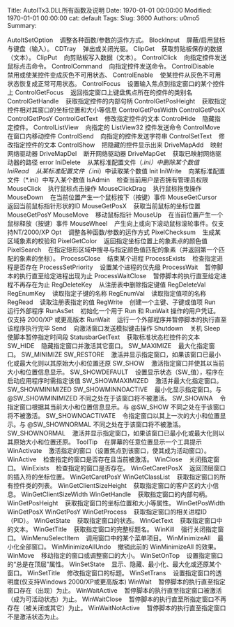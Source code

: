 Title: AutoITx3.DLL所有函数及说明
Date: 1970-01-01 00:00:00
Modified: 1970-01-01 00:00:00
cat: default
Tags: 
Slug: 3600
Authors: u0mo5 
Summary: 

AutoItSetOption    调整各种函数/参数的运作方式。 BlockInput    屏蔽/启用鼠标与键盘（输入）。 CDTray    弹出或关闭光驱。 ClipGet    获取剪贴板保存的数据（文本）。 ClipPut    向剪贴板写入数据（文本）。 ControlClick    向指定控件发送鼠标点击命令。 ControlCommand    向指定控件发送命令。 ControlDisable    禁用或使某控件变成灰色不可用状态、 ControlEnable    使某控件从灰色不可用状态恢复成正常可用状态。 ControlFocus    设置输入焦点到指定窗口的某个控件上 ControlGetFocus    返回指定窗口上键盘焦点所在的控件的类别名 ControlGetHandle    获取指定控件的内部句柄 ControlGetPosHeight    获取指定控件相对其窗口的坐标位置和大小等信息 ControlGetPosWidth ControlGetPosX ControlGetPosY ControlGetText    修改指定控件的文本 ControlHide    隐藏指定控件。 ControlListView    向指定的 ListView32 控件发送命令 ControlMove    在窗口内移动控件 ControlSend    向指定的控件发送字符串 ControlSetText    修改指定控件的文本 ControlShow    把隐藏的控件显示出来 DriveMapAdd    映射网络驱动器 DriveMapDel    断开网络驱动器 DriveMapGet    获取已映射网络驱动器的路径 error IniDelete    从某标准配置文件（*.ini）中删除某个数值 IniRead    从某标准配置文件（*.ini）中读取某个数值 Init IniWrite    向某标准配置文件（*.ini）中写入某个数值 IsAdmin    检查当前用户是否拥有管理员权限 MouseClick    执行鼠标点击操作 MouseClickDrag    执行鼠标拖曳操作 MouseDown    在当前位置产生一个鼠标按下（按键）事件 MouseGetCursor    返回当前鼠标指针形状的ID MouseGetPosX    获取当前鼠标的坐标位置 MouseGetPosY MouseMove    移动鼠标指针 MouseUp    在当前位置产生一个鼠标释放（按键）事件 MouseWheel    产生向上或向下滚动鼠标滚轮事件。仅支持NT/2000/XP Opt    调整各种函数/参数的运作方式 PixelChecksum    生成某区域象素的校验和 PixelGetColor    返回指定坐标位置上的象素点的颜色值 PixelSearch    在指定矩形区域中搜寻与指定颜色值匹配的象素（并返回第一个匹配的象素的坐标）。 ProcessClose    结束某个进程 ProcessExists    检查指定进程是否存在 ProcessSetPriority    设置某个进程的优先级 ProcessWait    暂停脚本的执行直至给定进程出现为止 ProcessWaitClose    暂停脚本的执行直至给定进程不再存在为止 RegDeleteKey    从注册表中删除指定键值 RegDeleteVal RegEnumKey    读取指定子键的名称 RegEnumVal    读取指定值项的名称 RegRead    读取注册表指定的值 RegWrite    创建一个主键、子键或值项 Run    运行外部程序 RunAsSet    初始化一个用于 Run 和 RunWait 操作的用户凭证。 仅支持 2000/XP 或更高版本 RunWait    运行一个外部程序并暂停脚本的执行直至该程序执行完毕 Send    向激活窗口发送模拟键击操作 Shutdown    关机 Sleep    使脚本暂停指定时间段 StatusbarGetText    获取标准状态栏控件的文本 SW_HIDE    隐藏指定窗口并激活其它窗口。 SW_MAXIMIZE    最大化指定窗口。 SW_MINIMIZE SW_RESTORE    激活并显示指定窗口，如果该窗口已最小化或最大化则以其原始大小和位置还原 SW_SHOW    激活指定窗口并使其以当前大小和位置信息显示。 SW_SHOWDEFAULT    设置显示状态（SW_值），程序在启动应用程序时需指定该值 SW_SHOWMAXIMIZED    激活并最大化指定窗口。 SW_SHOWMINIMIZED SW_SHOWMINNOACTIVE    最小化显示指定窗口。与 @SW_SHOWMINIMIZED 不同之处在于该窗口将不被激活。 SW_SHOWNA    令指定窗口根据其当前大小和位置信息显示。与 @SW_SHOW 不同之处在于该窗口将不被激活。 SW_SHOWNOACTIVATE    令指定窗口以其上一次的大小和位置显示。与 @SW_SHOWNORMAL 不同之处在于该窗口将不被激活。 SW_SHOWNORMAL    激活并显示指定窗口，如果该窗口已最小化或最大化则以其原始大小和位置还原。 ToolTip    在屏幕的任意位置显示一个工具提示 WinActivate    激活指定的窗口（设置焦点到该窗口，使其成为活动窗口）。 WinActive    检查指定的窗口是否存在且当前被激活。 WinClose    关闭指定窗口。 WinExists    检查指定的窗口是否存在。 WinGetCaretPosX    返回顶层窗口的插入符的坐标位置。 WinGetCaretPosY WinGetClassList    获取指定窗口的所有控件类的列表。 WinGetClientSizeHeight    获取指定窗口的客户区的大小信息。 WinGetClientSizeWidth WinGetHandle    获取指定窗口的内部句柄。 WinGetPosHeight    获取指定窗口的坐标位置和大小等属性。 WinGetPosWidth WinGetPosX WinGetPosY WinGetProcess    获取指定窗口的相关进程ID（PID）。 WinGetState    获取指定窗口的状态。 WinGetText    获取指定窗口中的文本。 WinGetTitle    获取指定窗口的完整标题名。 WinKill    强行关闭指定窗口。 WinMenuSelectItem    调用窗口中的某个菜单项目。 WinMinimizeAll    最小化全部窗口。 WinMinimizeAllUndo    撤销此前的 WinMinimizeAll 的效果。 WinMove    移动指定的窗口或调整窗口的大小。 WinSetOnTop    设置指定窗口的“总是在顶层”属性。 WinSetState    显示、隐藏、最小化、最大化或还原某个窗口。 WinSetTitle    修改指定窗口的标题。 WinSetTrans    设置指定窗口的透明度(仅支持Windows 2000/XP或更高版本) WinWait    暂停脚本的执行直至指定窗口存在（出现）为止。 WinWaitActive    暂停脚本的执行直至指定窗口被激活（成为可活动状态）为止。 WinWaitClose    暂停脚本的执行直至所指定窗口不再存在（被关闭或其它）为止。 WinWaitNotActive    暂停脚本的执行直至指定窗口不是激活状态为止。
